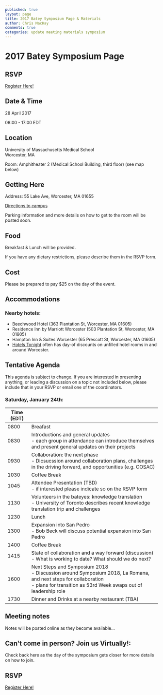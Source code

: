 ```yaml
---
published: true
layout: page
title: 2017 Batey Symposium Page & Materials
author: Chris MacKay
comments: true
categories: update meeting materials symposium
---
```


# 2017 Batey Symposium Page

## RSVP

<a target="_blank" class="btn btn-primary btn-lg" href="https://goo.gl/forms/NRWRntfOFOwB3c0A3">Register Here!</a>

## Date & Time

28 April 2017

08:00 - 17:00 EDT

## Location

University of Massachusetts Medical School <br/>
Worcester, MA

Room: Amphitheater 2 (Medical School Building, third floor) (see map below)

## Getting Here

Address: 55 Lake Ave, Worcester, MA 01655

[Directions to campus](http://www.umassmed.edu/about/directions/)

Parking information and more details on how to get to the room will be posted soon.

## Food

Breakfast & Lunch will be provided.

If you have any dietary restrictions, please describe them in the RSVP form.

## Cost

Please be prepared to pay $25 on the day of the event.

## Accommodations

### Nearby hotels:
- Beechwood Hotel (363 Plantation St, Worcester, MA 01605)
- Residence Inn by Marriott Worcester (503 Plantation St, Worcester, MA 01605)
- Hampton Inn & Suites Worcester (65 Prescott St, Worcester, MA 01605)
- [Hotels Tonight](https://www.hoteltonight.com) often has day-of discounts on unfilled hotel rooms in and around Worcester.

## Tentative Agenda

This agenda is subject to change. If you are interested in presenting anything, or leading a discussion on a topic not included below, please include that in your RSVP or email one of the coordinators.
### Saturday, January 24th:

| Time (EDT) |                                                                                                                                                                                             |
|------------|---------------------------------------------------------------------------------------------------------------------------------------------------------------------------------------------|
|       0800 | Breafast                                                                                                                                                                                    |
|       0830 | Introductions and general updates <br /> - each group in attendance can introduce themselves and present general updates on their projects                                                  |
|       0930 | Collaboration: the next phase<br /> - Dicsucssion around collaboration plans, challenges in the driving forward, and opportunities (e.g. COSAC)                                             |
|       1030 | Coffee Break                                                                                                                                                                                |
|       1045 | Attendee Presentation (TBD)<br /> - if interested please indicate so on the RSVP form                                                                                                       |
|       1130 | Volunteers in the bateyes: knowledge translation<br /> - University of Toronto describes recent knowledge translation trip and challenges                                                   |
|       1230 | Lunch                                                                                                                                                                                       |
|       1300 | Expansion into San Pedro<br /> - Bob Beck will discuss potential expansion into San Pedro                                                                                                   |
|       1400 | Coffee Break                                                                                                                                                                                |
|       1415 | State of collaboration and a way forward (discussion)<br /> - What is working to date? What should we do next?                                                                              |
|       1600 | Next Steps and Symposium 2018<br /> - Discussion around Symposium 2018, La Romana, and next steps for collaboration<br /> - plans for  transition as 53rd Week swaps out of leadership role |
|       1730 | Dinner and Drinks at a nearby restaurant (TBA)            

## Meeting notes

Notes will be posted online as they become available...

## Can't come in person? Join us Virtually!:

Check back here as the day of the symposium gets closer for more details on how to join.

## RSVP

<a target="_blank" class="btn btn-primary btn-lg" href="https://goo.gl/forms/NRWRntfOFOwB3c0A3">Register Here!</a>
